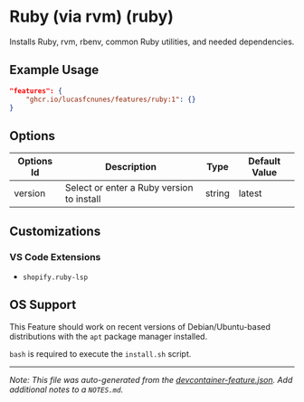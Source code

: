 
# Ruby (via rvm) (ruby)

Installs Ruby, rvm, rbenv, common Ruby utilities, and needed dependencies.

## Example Usage

```json
"features": {
    "ghcr.io/lucasfcnunes/features/ruby:1": {}
}
```

## Options

| Options Id | Description | Type | Default Value |
|-----|-----|-----|-----|
| version | Select or enter a Ruby version to install | string | latest |

## Customizations

### VS Code Extensions

- `shopify.ruby-lsp`



## OS Support

This Feature should work on recent versions of Debian/Ubuntu-based distributions with the `apt` package manager installed.

`bash` is required to execute the `install.sh` script.


---

_Note: This file was auto-generated from the [devcontainer-feature.json](https://github.com/lucasfcnunes/features/blob/main/src/ruby/devcontainer-feature.json).  Add additional notes to a `NOTES.md`._
